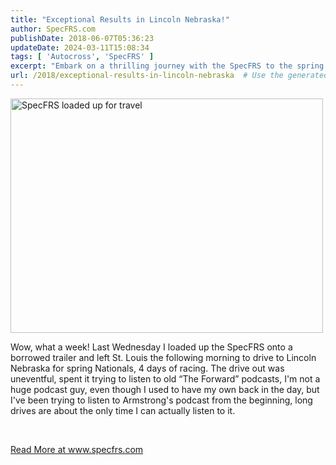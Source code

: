 ```yaml
---
title: "Exceptional Results in Lincoln Nebraska!"
author: SpecFRS.com
publishDate: 2018-06-07T05:36:23
updateDate: 2024-03-11T15:08:34
tags: [ 'Autocross', 'SpecFRS' ]
excerpt: "Embark on a thrilling journey with the SpecFRS to the spring Nationals in Lincoln, Nebraska. Discover how a podcast can perfect a long drive!"
url: /2018/exceptional-results-in-lincoln-nebraska  # Use the generated URL with year
---
```

<p><a data-flickr-embed="true" href="https://www.flickr.com/photos/chammond/40667948930/in/dateposted/" title="SpecFRS loaded up for travel"><img alt="SpecFRS loaded up for travel" height="375" src="https://farm1.staticflickr.com/878/40667948930_9690c26601.jpg" width="500" /></a></p>  <p>Wow, what a week! Last Wednesday I loaded up the SpecFRS onto a borrowed trailer and left St. Louis the following morning to drive to Lincoln Nebraska for spring Nationals, 4 days of racing. The drive out was uneventful, spent it trying to listen to old &ldquo;The Forward&rdquo; podcasts, I'm not a huge podcast guy, even though I used to have my own back in the day, but I've been trying to listen to Armstrong's podcast from the beginning, long drives are about the only time I can actually listen to it.</p>  <p>&nbsp;</p>  <a href="https://www.specfrs.com/exceptional-results-in-lincoln-nebraska">Read More at www.specfrs.com</a>

